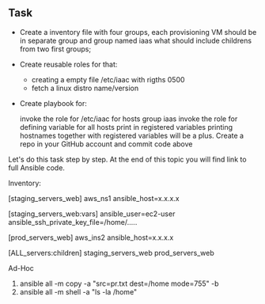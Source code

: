 ## Task

- Create a inventory file with four groups, each provisioning VM should be in separate group and group named iaas what should include childrens from two first groups;
- Create reusable roles for that:
    - creating a empty file /etc/iaac with rigths 0500
    - fetch a linux distro name/version

- Create playbook for:

    invoke the role for /etc/iaac for hosts group iaas
    invoke the role for defining variable for all hosts
    print in registered variables
    printing hostnames together with registered variables will be a plus.
    Create a repo in your GitHub account and commit code above

Let's do this task step by step. At the end of this topic you will find link to full Ansible code.

Inventory:

[staging_servers_web]
aws_ns1 ansible_host=x.x.x.x

[staging_servers_web:vars]
ansible_user=ec2-user
ansible_ssh_private_key_file=/home/.....

[prod_servers_web]
aws_ins2 ansible_host=x.x.x.x


[ALL_servers:children]
staging_servers_web
prod_servers_web

Ad-Hoc

1. ansible all -m copy -a "src=pr.txt dest=/home mode=755" -b
2. ansible all -m shell -a "ls -la /home"
